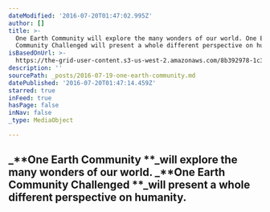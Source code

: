 ```yaml
---
dateModified: '2016-07-20T01:47:02.995Z'
author: []
title: >-
  One Earth Community will explore the many wonders of our world. One Earth
  Community Challenged will present a whole different perspective on humanity.
isBasedOnUrl: >-
  https://the-grid-user-content.s3-us-west-2.amazonaws.com/8b392978-1c3f-44c6-a62c-2e6a306eb0da.jpg
description: ''
sourcePath: _posts/2016-07-19-one-earth-community.md
datePublished: '2016-07-20T01:47:14.459Z'
starred: true
inFeed: true
hasPage: false
inNav: false
_type: MediaObject

---
```

## _**One Earth Community **_will explore the many wonders of our world. _**One Earth Community Challenged **_will present a whole different perspective on humanity.